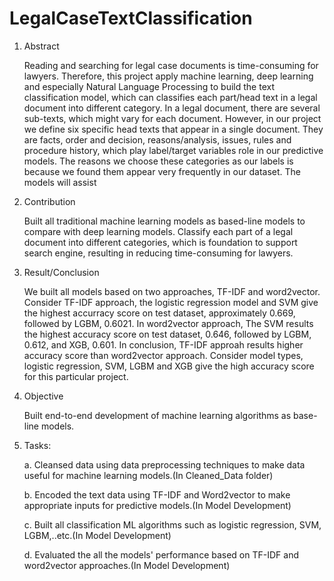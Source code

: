 # LegalCaseTextClassification

1. Abstract

	Reading and searching for legal case documents is time-consuming for lawyers. Therefore, this project apply machine learning, deep learning and especially Natural Language Processing to build the text classification model, which can classifies each part/head text in a legal document into different category. In a legal document, there are several sub-texts, which might vary for each document. However, in our project we define six specific head texts that appear in a single document. They are facts, order and decision, reasons/analysis, issues, rules and procedure history, which play label/target variables role in our predictive models. The reasons we choose these categories as our labels is because we found them appear very frequently in our dataset. The models will assist 

2. Contribution

	Built all traditional machine learning models as based-line models to compare with deep learning models. 
		 Classify each part of a legal document into different categories, which is foundation to support search engine, resulting in reducing time-consuming for lawyers. 
		 
3. Result/Conclusion

	We built all models based on two approaches, TF-IDF and word2vector. Consider TF-IDF approach, the logistic regression model and SVM give the highest  accurracy score on test dataset, approximately 0.669, followed by LGBM, 0.6021. In word2vector approach, The SVM results the highest accuracy score on test dataset, 0.646, followed by LGBM, 0.612, and XGB, 0.601. In conclusion, TF-IDF approah results higher accuracy score than word2vector approach. Consider model types, logistic regression, SVM, LGBM and XGB give the high accuracy score for this particular project.
	
5. Objective

	 Built end-to-end development of machine learning algorithms as base-line models.

4. Tasks: 

  	a. Cleansed data using data preprocessing techniques to make data useful for machine learning models.(In Cleaned_Data folder)
	
  	b. Encoded the text data using TF-IDF and Word2vector to make appropriate inputs for predictive models.(In Model Development)
	
  	c. Built all classification ML algorithms such as logistic regression, SVM, LGBM,..etc.(In Model Development)
	
  	d. Evaluated the all the models' performance based on TF-IDF and word2vector approaches.(In Model Development)
	


